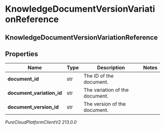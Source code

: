 # KnowledgeDocumentVersionVariationReference

## KnowledgeDocumentVersionVariationReference

## Properties

|Name | Type | Description | Notes|
|------------ | ------------- | ------------- | -------------|
| **document_id** | str | The ID of the document. | |
| **document_variation_id** | str | The variation of the document. | |
| **document_version_id** | str | The version of the document. | |



_PureCloudPlatformClientV2 213.0.0_
